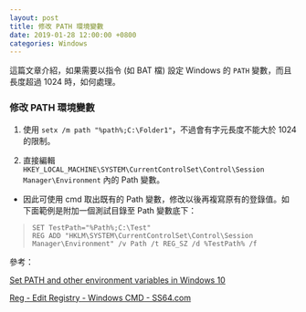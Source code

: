 ```yaml
---
layout: post
title: 修改 PATH 環境變數
date: 2019-01-28 12:00:00 +0800
categories: Windows
---
```


這篇文章介紹，如果需要以指令 (如 BAT 檔) 設定 Windows 的 `PATH` 變數，而且長度超過 1024 時，如何處理。

### 修改 PATH 環境變數

1. 使用 `setx /m path "%path%;C:\Folder1"`，不過會有字元長度不能大於 1024 的限制。

2. 直接編輯 `HKEY_LOCAL_MACHINE\SYSTEM\CurrentControlSet\Control\Session Manager\Environment` 內的 Path 變數。

- 因此可使用 cmd 取出既有的 Path 變數，修改以後再複寫原有的登錄值。如下面範例是附加一個測試目錄至 Path 變數底下：

> ```
> SET TestPath="%Path%;C:\Test"
> REG ADD "HKLM\SYSTEM\CurrentControlSet\Control\Session Manager\Environment" /v Path /t REG_SZ /d %TestPath% /f
> ```

參考：

[Set PATH and other environment variables in Windows 10](https://www.opentechguides.com/how-to/article/windows-10/113/windows-10-set-path.html)

[Reg - Edit Registry - Windows CMD - SS64.com](https://ss64.com/nt/reg.html)

